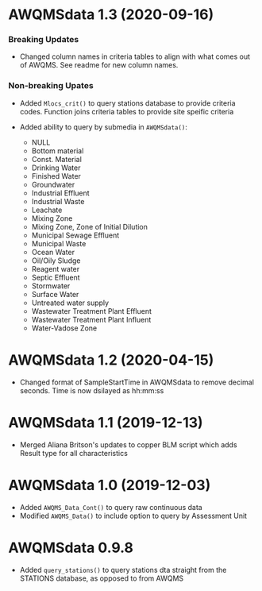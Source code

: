 

# AWQMSdata 1.3 (2020-09-16)
### Breaking Updates
* Changed column names in criteria tables to align with what comes out of AWQMS.
  See readme for new column names. 

### Non-breaking Upates
* Added `Mlocs_crit()` to query stations database to provide criteria codes.
  Function joins criteria tables to provide site speific criteria
  
* Added ability to query by submedia in `AWQMSdata()`: <br/>
  - NULL
  - Bottom material
  - Const. Material
  - Drinking Water
  - Finished Water
  - Groundwater
  - Industrial Effluent
  - Industrial Waste
  - Leachate
  - Mixing Zone
  - Mixing Zone, Zone of Initial Dilution
  - Municipal Sewage Effluent
  - Municipal Waste
  - Ocean Water
  - Oil/Oily Sludge
  - Reagent water
  - Septic Effluent
  - Stormwater
  - Surface Water
  - Untreated water supply
  - Wastewater Treatment Plant Effluent
  - Wastewater Treatment Plant Influent
  - Water-Vadose Zone
  
  
# AWQMSdata 1.2 (2020-04-15)

* Changed format of SampleStartTime in AWQMSdata to remove decimal seconds. Time is now dsilayed as hh:mm:ss

# AWQMSdata 1.1 (2019-12-13)

* Merged Aliana Britson's updates to copper BLM script which adds Result type for all characteristics


# AWQMSdata 1.0 (2019-12-03)

* Added `AWQMS_Data_Cont()` to query raw continuous data
* Modified `AWQMS_Data()` to include option to query by Assessment Unit


# AWQMSdata 0.9.8

* Added `query_stations()` to query stations dta straight from the STATIONS 
  database, as opposed to from AWQMS
